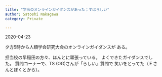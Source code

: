 ```yaml
---
title: "学会のオンラインガイダンスがあった；すばらしい"
author: Satoshi Nakagawa
category: Private

---
```


2020-04-23

 夕方5時から人類学会研究大会のオンラインガイダンスが
ある。

 担当校の早稲田の方々、ほんとに頑張っている。
よくできたガイダンスでした。
質問コーナーで、TS (OG)さんが「らしい」質問で
笑いをとってた（Ｅさんとぼくとから）。

